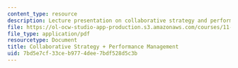 ```yaml
---
content_type: resource
description: Lecture presentation on collaborative strategy and performance management.
file: https://ol-ocw-studio-app-production.s3.amazonaws.com/courses/11-958-getting-things-implemented-strategy-people-performance-and-leadership-january-iap-2009/7bd5e7cf33ceb9774dee7bdf528d5c3b_slides3.pdf
file_type: application/pdf
resourcetype: Document
title: Collaborative Strategy + Performance Management
uid: 7bd5e7cf-33ce-b977-4dee-7bdf528d5c3b
---
```

